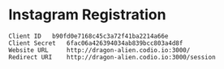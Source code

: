 Instagram Registration
======================

    Client ID 	b90fd0e7168c45c3a72f41ba2214a66e
    Client Secret 	6fac06a426394034ab839bcc803a4d8f
    Website URL 	http://dragon-alien.codio.io:3000/
    Redirect URI 	http://dragon-alien.codio.io:3000/session
    
